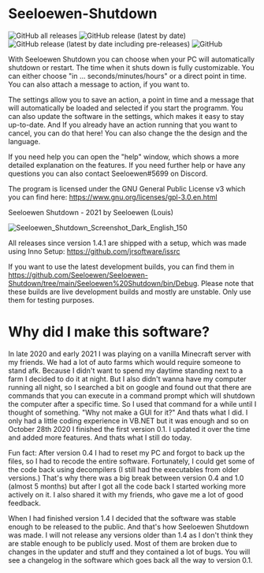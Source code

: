 # Seeloewen-Shutdown

![GitHub all releases](https://img.shields.io/github/downloads/Seeloewen/Seeloewen-Shutdown/total?style=for-the-badge) ![GitHub release (latest by date)](https://img.shields.io/github/v/release/Seeloewen/Seeloewen-Shutdown?style=for-the-badge) ![GitHub release (latest by date including pre-releases)](https://img.shields.io/github/v/release/Seeloewen/Seeloewen-Shutdown?include_prereleases&label=pre-release&style=for-the-badge) ![GitHub](https://img.shields.io/github/license/Seeloewen/Seeloewen-Shutdown?style=for-the-badge)

With Seeloewen Shutdown you can choose when your PC will automatically shutdown or restart. The time when it shuts down is fully customizable. You can either choose "in ... seconds/minutes/hours" or a direct point in time. You can also attach a message to action, if you want to.

The settings allow you to save an action, a point in time and a message that will automatically be loaded and selected if you start the programm. You can also update the software in the settings, which makes it easy to stay up-to-date. And If you already have an action running that you want to cancel, you can do that here! You can also change the the design and the language.

If you need help you can open the "help" window, which shows a more detailed explanation on the features. If you need further help or have any questions you can also contact Seeloewen#5699 on Discord.

The program is licensed under the GNU General Public License v3 which you can find here: https://www.gnu.org/licenses/gpl-3.0.en.html

Seeloewen Shutdown - 2021 by Seeloewen (Louis)

![Seeloewen_Shutdown_Screenshot_Dark_English_150](https://user-images.githubusercontent.com/74246933/138352588-1a5c9053-5474-45d1-9000-aa6e0b1494cf.png)

All releases since version 1.4.1 are shipped with a setup, which was made using Inno Setup: https://github.com/jrsoftware/issrc

If you want to use the latest development builds, you can find them in https://github.com/Seeloewen/Seeloewen-Shutdown/tree/main/Seeloewen%20Shutdown/bin/Debug. Please note that these builds are live development builds and mostly are unstable. Only use them for testing purposes.

# Why did I make this software?

In late 2020 and early 2021 I was playing on a vanilla Minecraft server with my friends. We had a lot of auto farms which would require someone to stand afk. Because I didn't want to spend my daytime standing next to a farm I decided to do it at night. But I also didn't wanna have my computer running all night, so I searched a bit on google and found out that there are commands that you can execute in a command prompt which will shutdown the computer after a specific time. So I used that command for a while until I thought of something. "Why not make a GUI for it?" And thats what I did. I only had a little coding experience in VB.NET but it was enough and so on October 28th 2020 I finished the first version 0.1. I updated it over the time and added more features. And thats what I still do today. 

Fun fact: After version 0.4 I had to reset my PC and forgot to back up the files, so I had to recode the entire software. Fortunately, I could get some of the code back using decompilers (I still had the executables from older versions.) That's why there was a big break between version 0.4 and 1.0 (almost 5 months) but after I got all the code back I started working more actively on it. I also shared it with my friends, who gave me a lot of good feedback. 

When I had finished version 1.4 I decided that the software was stable enough to be released to the public. And that's how Seeloewen Shutdown was made. I will not release any versions older than 1.4 as I don't think they are stable enough to be publicly used. Most of them are broken due to changes in the updater and stuff and they contained a lot of bugs. You will see a changelog in the software which goes back all the way to version 0.1.
